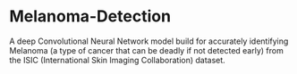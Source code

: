# Melanoma-Detection
A deep Convolutional Neural Network model build for accurately identifying Melanoma (a type of cancer that can be deadly if not detected early) from the ISIC (International Skin Imaging Collaboration) dataset.
